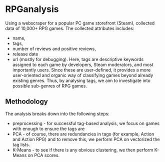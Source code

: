 # RPGanalysis
Using a webscraper for a popular PC game storefront (Steam), collected data of 10,000+ RPG games. The collected attributes includes:
- name,
- tags,
- number of reviews and positive reviews,
- release date
- url (mostly for debugging).
Here, tags are descriptive keywords assigned to each game by developers, Steam moderators, and most importantly users. Since these are user-defined, it provides a more user-oriented and organic way of classifying games beyond already existing genres. Thus, by analysing tags, we aim to investigate into possible sub-genres of RPG games.

## Methodology
The analysis breaks down into the following steps:
- preprocessing - for successful tag-based analysis, we focus on games with enough  to ensure the tags are 
- PCA - of course, there are redundancies in tags (for example, Action and Action RPG) and to remove this, we perform PCA on vectorized the tag lists.
- K-Means - to see if there is any obvious clustering, we then perform K-Means on PCA scores.
